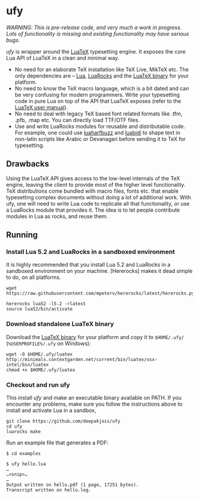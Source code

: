 # ufy

_WARNING: This is pre-release code, and very much a work in progress. Lots of functionality is missing and existing functionality may have serious bugs_.

_ufy_ is wrapper around the [LuaTeX](http://www.luatex.org/) typesetting engine. It exposes the core Lua API of LuaTeX in a clean and minimal way.

* No need for an elaborate TeX installation like TeX Live, MikTeX etc. The only dependencies are – [Lua], [LuaRocks] and the [LuaTeX binary] for your platform.
* No need to know the TeX macro language, which is a bit dated and can be very confusing for modern programmers. Write your typesetting code in pure Lua on top of the API that LuaTeX exposes (refer to the [LuaTeX user manual][manual]).
* No need to deal with legacy TeX based font related formats like .tfm, .pfb, .map etc. You can directly load TTF/OTF files.
* Use and write LuaRocks modules for reusable and distributable code. For example, one could use [luaharfbuzz] and [luabidi] to shape text in non-latin scripts like Arabic or Devanagari before sending it to TeX for typesetting.

[Lua]:https://www.lua.org
[LuaRocks]:https://luarocks.org/
[luaharfbuzz]:https://github.com/deepakjois/luaharfbuzz
[luabidi]:https://github.com/deepakjois/luabidi
[manual]:http://www.luatex.org/svn/trunk/manual/luatex.pdf

## Drawbacks
Using the LuaTeX API gives access to the low-level internals of the TeX engine, leaving the client to provide most of the higher level functionality. TeX distributions come bundled with macro files, fonts etc. that enable typesetting complex documents without doing a lot of additional work. With ufy, one will need to write Lua code to replicate all that functionality, or use a LuaRocks module that provides it. The idea is to let people contribute modules in Lua as rocks, and reuse them.

## Running

### Install Lua 5.2 and LuaRocks in a sandboxed environment
It is highly recommended that you install Lua 5.2 and LuaRocks in a sandboxed environment on your machine. [Hererocks] makes it dead simple to do, on all platforms.

```
wget https://raw.githubusercontent.com/mpeterv/hererocks/latest/hererocks.py

hererocks lua52 -l5.2 -rlatest
source lua52/bin/activate
```

### Download standalone LuaTeX binary
Download the [LuaTeX binary] for your platform and copy it to `$HOME/.ufy/` (`%USERPROFILE%/.ufy` on Windows):

[LuaTeX binary]:http://www.luatex.org/download.html

```
wget -O $HOME/.ufy/luatex http://minimals.contextgarden.net/current/bin/luatex/osx-intel/bin/luatex
chmod +x $HOME/.ufy/luatex
```

### Checkout and run ufy

This install _ufy_ and make an executable binary available on PATH. If you encounter any problems, make sure you follow the instructions above to install and activate Lua in a sandbox, 

```
git clone https://github.com/deepakjois/ufy
cd ufy
luarocks make
```

Run an example file that generates a PDF:

```
$ cd examples

$ ufy hello.lua
…
…<snip>…
…
Output written on hello.pdf (1 page, 17251 bytes).
Transcript written on hello.log.
```

